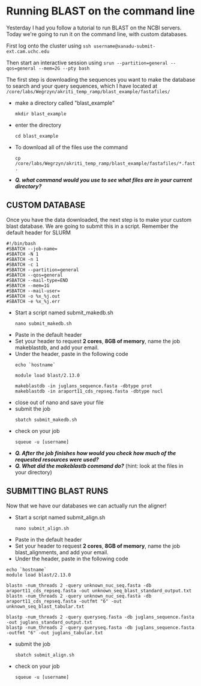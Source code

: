 # Running BLAST on the command line

Yesterday I had you follow a tutorial to run BLAST on the NCBI servers. Today we're going to run it on the command line, with custom databases.

First log onto the cluster using `ssh username@xanadu-submit-ext.cam.uchc.edu`

Then start an interactive session using `srun --partition=general --qos=general --mem=2G --pty bash`


The first step is downloading the sequences you want to make the database to search and your query sequences, which I have located at `/core/labs/Wegrzyn/akriti_temp_ramp/blast_example/fastafiles/`
- make a directory called "blast_example"
  ```
  mkdir blast_example
  ```
  
- enter the directory
  ```
  cd blast_example
  ```
  
- To download all of the files use the command
  ```
  cp /core/labs/Wegrzyn/akriti_temp_ramp/blast_example/fastafiles/*.fasta .
  ```
- ***Q. what command would you use to see what files are in your current directory?***


## CUSTOM DATABASE
Once you have the data downloaded, the next step is to make your custom blast database. We are going to submit this in a script. Remember the default header for SLURM 

```
#!/bin/bash
#SBATCH --job-name=
#SBATCH -N 1
#SBATCH -n 1
#SBATCH -c 1
#SBATCH --partition=general
#SBATCH --qos=general
#SBATCH --mail-type=END
#SBATCH --mem=1G
#SBATCH --mail-user=
#SBATCH -o %x_%j.out
#SBATCH -e %x_%j.err
```
- Start a script named submit_makedb.sh
  ```
  nano submit_makedb.sh
  ```
- Paste in the default header
- Set your header to request **2 cores**, **8GB of memory**, name the job makeblastdb, and add your email.
- Under the header, paste in the following code
  ```
  echo `hostname`
  
  module load blast/2.13.0
  
  makeblastdb -in juglans_sequence.fasta -dbtype prot
  makeblastdb -in araport11_cds_repseq.fasta -dbtype nucl
  ```
- close out of nano and save your file
- submit the job
  ```
  sbatch submit_makedb.sh
  ```
- check on your job
  ```
  squeue -u [username]
  ```
- ***Q. After the job finishes how would you check how much of the requested resources were used?***
- ***Q. What did the makeblastb command do?*** (hint: look at the files in your directory)

## SUBMITTING BLAST RUNS

Now that we have our databases we can actually run the aligner!

- Start a script named submit_align.sh
  ```
  nano submit_align.sh
  ```
- Paste in the default header
- Set your header to request **2 cores**, **8GB of memory**, name the job blast_alignments, and add your email.
- Under the header, paste in the following code
```
echo `hostname`
module load blast/2.13.0

blastn -num_threads 2 -query unknown_nuc_seq.fasta -db araport11_cds_repseq.fasta -out unknown_seq_blast_standard_output.txt
blastn -num_threads 2 -query unknown_nuc_seq.fasta -db araport11_cds_repseq.fasta -outfmt "6" -out unknown_seq_blast_tabular.txt

blastp -num_threads 2 -query queryseq.fasta -db juglans_sequence.fasta -out juglans_standard_output.txt 
blastp -num_threads 2 -query queryseq.fasta -db juglans_sequence.fasta -outfmt "6" -out juglans_tabular.txt 
```
- submit the job
  ```
  sbatch submit_align.sh
  ```
- check on your job
  ```
  squeue -u [username]
  ```

